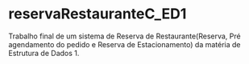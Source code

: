 # reservaRestauranteC_ED1
Trabalho final de um sistema de Reserva de Restaurante(Reserva, Pré agendamento do pedido e Reserva de Estacionamento) da matéria de Estrutura de Dados 1.
